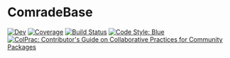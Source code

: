 # ComradeBase

[![Dev](https://img.shields.io/badge/docs-dev-blue.svg)](https://ptiede.github.io/Comrade.jl/dev)
[![Coverage](https://codecov.io/gh/ptiede/ComradeBase.jl/branch/main/graph/badge.svg)](https://codecov.io/gh/ptiede/ComradeBase.jl)
[![Build Status](https://github.com/ptiede/ComradeBase.jl/actions/workflows/CI.yml/badge.svg?branch=main)](https://github.com/ptiede/ComradeBase.jl/actions/workflows/CI.yml?query=branch%3Amain)
[![Code Style: Blue](https://img.shields.io/badge/code%20style-blue-4495d1.svg)](https://github.com/invenia/BlueStyle)
[![ColPrac: Contributor's Guide on Collaborative Practices for Community Packages](https://img.shields.io/badge/ColPrac-Contributor's%20Guide-blueviolet)](https://github.com/SciML/ColPrac)
